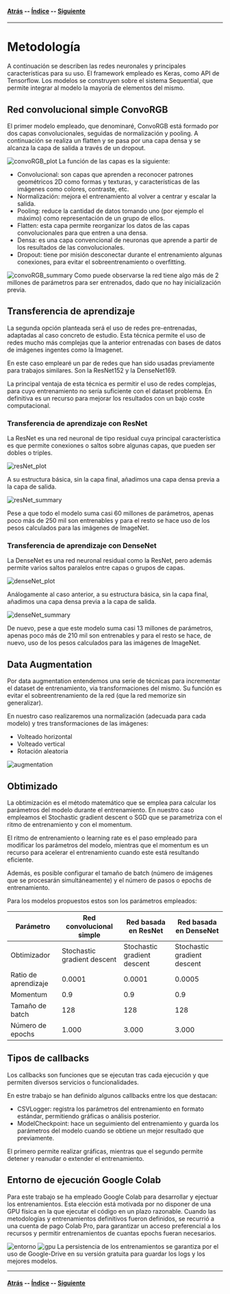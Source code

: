 #### [Atrás](introduccion.md) -- [Índice](index.md) -- [Siguiente](datos.md)
***

# Metodología

A continuación se describen las redes neuronales y principales características para su uso. El framework empleado es Keras, como API de Tensorflow. Los modelos se construyen sobre el sistema Sequential, que permite integrar al modelo la mayoría de elementos del mismo.

## Red convolucional simple ConvoRGB

El primer modelo empleado, que denominaré, ConvoRGB está formado por dos capas convolucionales, seguidas de normalización y pooling. A continuación se realiza un flatten y se pasa por una capa densa y se alcanza la capa de salida a través de un dropout.

![convoRGB_plot](convoRGB/convoRGB_plot.png)
La función de las capas es la siguiente:
- Convolucional: son capas que aprenden a reconocer patrones geométricos 2D como formas y texturas, y características de las imágenes como colores, contraste, etc.
- Normalización: mejora el entrenamiento al volver a centrar y escalar la salida.
- Pooling: reduce la cantidad de datos tomando uno (por ejemplo el máximo) como representación de un grupo de ellos.
- Flatten: esta capa permite reorganizar los datos de las capas convolucionales para que entren a una densa.
- Densa: es una capa convencional de neuronas que aprende a partir de los resultados de las convolucionales.
- Dropout: tiene por misión desconectar durante el entrenamiento algunas conexiones, para evitar el sobreentrenamiento o overfitting.

![convoRGB_summary](convoRGB/convoRGB_summary.png)
Como puede observarse la red tiene algo más de 2 millones de parámetros para ser entrenados, dado que no hay inicialización previa.

## Transferencia de aprendizaje

La segunda opción planteada será el uso de redes pre-entrenadas, adaptadas al caso concreto de estudio. Esta técnica permite el uso de redes mucho más complejas que la anterior entrenadas con bases de datos de imágenes ingentes como la Imagenet.

En este caso emplearé un par de redes que han sido usadas previamente para trabajos similares. Son la ResNet152 y la DenseNet169.

La principal ventaja de esta técnica es permitir el uso de redes complejas, para cuyo entrenamiento no sería suficiente con el dataset problema. En definitiva es un recurso para mejorar los resultados con un bajo coste computacional.

### Transferencia de aprendizaje con ResNet

La ResNet es una red neuronal de tipo residual cuya principal característica es que permite conexiones o saltos sobre algunas capas, que pueden ser dobles o triples.

![resNet_plot](resNet/resNet_plot.png)

A su estructura básica, sin la capa final, añadimos una capa densa previa a la capa de salida.

![resNet_summary](resNet/resNet_summary.png)

Pese a que todo el modelo suma casi 60 millones de parámetros, apenas poco más de 250 mil son entrenables y para el resto se hace uso de los pesos calculados para las imágenes de ImageNet.

### Transferencia de aprendizaje con DenseNet

La DenseNet es una red neuronal residual como la ResNet, pero además permite varios saltos paralelos entre capas o grupos de capas.

![denseNet_plot](denseNet/denseNet_plot.png)

Análogamente al caso anterior, a su estructura básica, sin la capa final, añadimos una capa densa previa a la capa de salida.

![denseNet_summary](denseNet/denseNet_summary.png)

De nuevo, pese a que este modelo suma casi 13 millones de parámetros, apenas poco más de 210 mil son entrenables y para el resto se hace, de nuevo, uso de los pesos calculados para las imágenes de ImageNet.

## Data Augmentation

Por data augmentation entendemos una serie de técnicas para incrementar el dataset de entrenamiento, via transformaciones del mismo. Su función es evitar el sobreentrenamiento de la red (que la red memorize sin generalizar).

En nuestro caso realizaremos una normalización (adecuada para cada modelo) y tres transformaciones de las imágenes:
- Volteado horizontal
- Volteado vertical
- Rotación aleatoria

![augmentation](metodologia/augmentation.png)

## Obtimizado

La obtimización es el método matemático que se emplea para calcular los parámetros del modelo durante el entrenamiento. En nuestro caso empleamos el Stochastic gradient descent o SGD que se parametriza con el ritmo de entrenamiento y con el momentum.

El ritmo de entrenamiento o learning rate es el paso empleado para modificar los parámetros del modelo, mientras que el momentum es un recurso para acelerar el entrenamiento cuando este está resultando eficiente.

Además, es posible configurar el tamaño de batch (número de imágenes que se procesarán simultáneamente) y el número de pasos o epochs de entrenamiento.

Para los modelos propuestos estos son los parámetros empleados:


| Parámetro | Red convolucional simple | Red basada en ResNet| Red basada en DenseNet |
| ------------- | ------------- | ------------- | ------------- |
| Obtimizador | Stochastic gradient descent | Stochastic gradient descent | Stochastic gradient descent |
| Ratio de aprendizaje | 0.0001 | 0.0001 | 0.0005 |
| Momentum | 0.9 | 0.9 | 0.9 |
| Tamaño de batch | 128 | 128 | 128 |
| Número de epochs | 1.000 | 3.000 | 3.000 |

## Tipos de callbacks

Los callbacks son funciones que se ejecutan tras cada ejecución y que permiten diversos servicios o funcionalidades.

En estre trabajo se han definido algunos callbacks entre los que destacan:
- CSVLogger: registra los parámetros del entrenamiento en formato estándar, permitiendo gráficas o análisis posterior.
- ModelCheckpoint: hace un seguimiento del entrenamiento y guarda los parámetros del modelo cuando se obtiene un mejor resultado que previamente.

El primero permite realizar gráficas, mientras que el segundo permite detener y reanudar o extender el entrenamiento.

## Entorno de ejecución Google Colab

Para este trabajo se ha empleado Google Colab para desarrollar y ejectuar los entrenamientos. Esta elección está motivada por no disponer de una GPU física en la que ejecutar el código en un plazo razonable.
Cuando las metodologías y entrenamientos definitivos fueron definidos, se recurrió a una cuenta de pago Colab Pro, para garantizar un acceso preferencial a los recursos y permitir entrenamientos de cuantas epochs fueran necesarios.

![entorno](colab/entorno.png)
![gpu](colab/gpu.png)
La persistencia de los entrenamientos se garantiza por el uso de Google-Drive en su versión gratuita para guardar los logs y los mejores modelos.

***
#### [Atrás](introduccion.md) -- [Índice](index.md) -- [Siguiente](datos.md)
